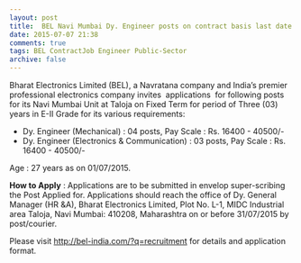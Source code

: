 ```yaml
---
layout: post
title:  BEL Navi Mumbai Dy. Engineer posts on contract basis last date 31st July-2015
date: 2015-07-07 21:38
comments: true
tags: BEL ContractJob Engineer Public-Sector
archive: false
---
```

Bharat Electronics Limited (BEL), a Navratana company and India’s premier professional electronics company invites  applications  for following posts for its Navi Mumbai Unit at Taloja on Fixed Term for period of Three (03) years in E-II Grade for its various requirements:

- Dy. Engineer (Mechanical) : 04 posts, Pay Scale : Rs. 16400 - 40500/-
- Dy. Engineer (Electronics & Communication) : 03 posts, Pay Scale : Rs. 16400 - 40500/-

Age : 27 years as on 01/07/2015.

**How to Apply** : Applications are to be submitted in envelop super-scribing the Post Applied for. Applications should
reach the office of Dy. General Manager (HR &A), Bharat Electronics Limited, Plot No. L-1, MIDC
Industrial area Taloja, Navi Mumbai: 410208, Maharashtra on or before 31/07/2015 by post/courier.  

Please visit <http://bel-india.com/?q=recruitment> for details and application format.  







